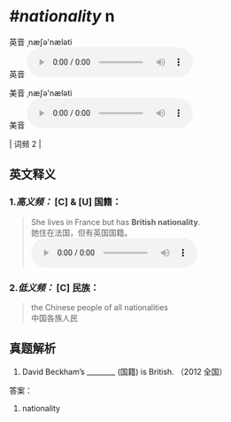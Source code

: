 # ***\#nationality*** n
英音 ˌnæʃə'næləti  
英音
<audio src="./media/nationality-B.aac" controls="controls"></audio>

美音 ˌnæʃə'næləti  
美音
<audio src="./media/nationality.aac" controls="controls"></audio>



| 词频 2 |  

英文释义
---
### 1.*高义频：* **[C] & [U] 国籍：**  

 > She lives in France but has **British nationality**.  
 > 她住在法国，但有英国国籍。    
<audio src="./media/nationality-1.aac" controls="controls"></audio>

### 2.*低义频：* **[C] 民族：**  

 > the Chinese people of all nationalities   
 > 中国各族人民    


真题解析
---
1. David Beckham’s ________ (国籍) is British.  （2012 全国）  

答案：
1. nationality  

